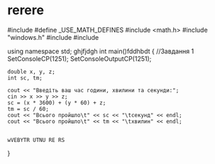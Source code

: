 # rerere
#include <iostream>
#define _USE_MATH_DEFINES
#include <math.h>
#include "windows.h"
#include <cmath>
#include <iomanip>


using namespace std;
ghjfjdgh
int main()fddhbdt
{
    //Завдання 1
    SetConsoleCP(1251);
    SetConsoleOutputCP(1251);

    double x, y, z;
    int sc, tm;

    cout << "Введіть ваш час години, хвилини та секунди:";
    cin >> x >> y >> z;
    sc = (x * 3600) + (y * 60) + z;
    tm = sc / 60;
    cout << "Всього пройшло\t" << sc << "\tсекунд" << endl;
    cout << "Всього пройшло\t" << tm << "\tхвилин" << endl;


    wVEBYTR UTNU RE RS 
}

